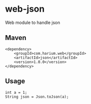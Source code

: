 # web-json
Web module to handle json

## Maven
```
<dependency>
    <groupId>com.harium.web</groupId>
    <artifactId>json</artifactId>
    <version>1.0.0</version>
</dependency>
```

## Usage
```
int a = 1;
String json = Json.toJson(a);
```